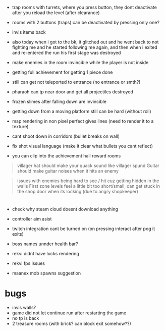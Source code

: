 * trap rooms with turrets, where you press button, they dont deactivate after you reload the level (after clearance)
* rooms with 2 buttons (traps) can be deactivated by pressing only one?
* invis items back

* also today when i got to the bk, it glitched out and he went back to not fighting me and he started following me again, and then when i exited and re-entered the run his first stage was destroyed
* make enemies in the room invincible while the player is not inside

* getting full achievement for getting 1 piece done
* still can get not teleported to entrance (no entrance or smth?)
* pharaoh can tp near door and get all projectiles destroyed
* frozen slimes after falling down are invincible
* getting down from a moving platform still can be hard (without roll)
* map rendering in non pixel perfect gives lines (need to render it to a texture)
* cant shoot down in corridors (bullet breaks on wall)

* fix shot visual language (make it clear what bullets you cant reflect)
* you can clip into the achievement hall reward rooms

> villager hat should make your quack sound like villager spund
> Guitar should make guitar noises when it hits an enemy

> issues with enemies being hard to see / hit cuz getting hidden in the walls
> First zone levels feel a little bit too short/small,
> can get stuck in the shop door when its locking (due to angry shopkeeper)

#

* check why steam cloud doesnt download anything
* controller aim asist
* twitch integration cant be turned on (on pressing interact after pog it exits)

* boss names unnder health bar?
* rekvi didnt have locks rendering
* rekvi fps issues

* maanex mob spawns suggestion

# bugs
* invis walls?
* game did not let continue run after restarting the game
* no tp is back
* 2 treasure rooms (with brick? can block exit somehow??)
